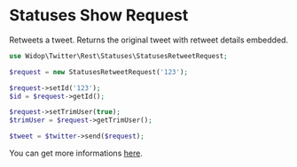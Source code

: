 # Statuses Show Request

Retweets a tweet. Returns the original tweet with retweet details embedded.

``` php
use Widop\Twitter\Rest\Statuses\StatusesRetweetRequest;

$request = new StatusesRetweetRequest('123');

$request->setId('123');
$id = $request->getId();

$request->setTrimUser(true);
$trimUser = $request->getTrimUser();

$tweet = $twitter->send($request);
```

You can get more informations [here](https://dev.twitter.com/docs/api/1.1/post/statuses/retweet/%3Aid).
